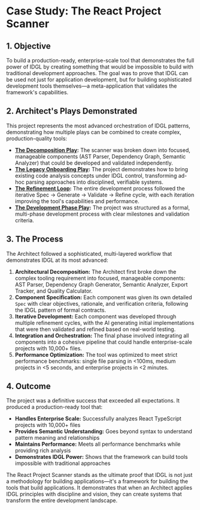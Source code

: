 # Case Study: The React Project Scanner

## 1. Objective
To build a production-ready, enterprise-scale tool that demonstrates the full power of IDGL by creating something that would be impossible to build with traditional development approaches. The goal was to prove that IDGL can be used not just for application development, but for building sophisticated development tools themselves—a meta-application that validates the framework's capabilities.

## 2. Architect's Plays Demonstrated
This project represents the most advanced orchestration of IDGL patterns, demonstrating how multiple plays can be combined to create complex, production-quality tools:

*   **[The Decomposition Play](../../01-patterns/03-Pattern-Decomposition.md):** The scanner was broken down into focused, manageable components (AST Parser, Dependency Graph, Semantic Analyzer) that could be developed and validated independently.
*   **[The Legacy Onboarding Play](../../01-patterns/04-Pattern-Legacy-Onboarding.md):** The project demonstrates how to bring existing code analysis concepts under IDGL control, transforming ad-hoc parsing approaches into disciplined, verifiable systems.
*   **[The Refinement Loop](../../01-patterns/02-Pattern-Refinement-Loop.md):** The entire development process followed the iterative Spec → Generate → Validate → Refine cycle, with each iteration improving the tool's capabilities and performance.
*   **[The Development Phase Play](../../01-patterns/08-Pattern-Lifecycle-Phases.md):** The project was structured as a formal, multi-phase development process with clear milestones and validation criteria.

## 3. The Process
The Architect followed a sophisticated, multi-layered workflow that demonstrates IDGL at its most advanced:

1.  **Architectural Decomposition:** The Architect first broke down the complex tooling requirement into focused, manageable components: AST Parser, Dependency Graph Generator, Semantic Analyzer, Export Tracker, and Quality Calculator.
2.  **Component Specification:** Each component was given its own detailed `Spec` with clear objectives, rationale, and verification criteria, following the IDGL pattern of formal contracts.
3.  **Iterative Development:** Each component was developed through multiple refinement cycles, with the AI generating initial implementations that were then validated and refined based on real-world testing.
4.  **Integration and Orchestration:** The final phase involved integrating all components into a cohesive pipeline that could handle enterprise-scale projects with 10,000+ files.
5.  **Performance Optimization:** The tool was optimized to meet strict performance benchmarks: single file parsing in <100ms, medium projects in <5 seconds, and enterprise projects in <2 minutes.

## 4. Outcome
The project was a definitive success that exceeded all expectations. It produced a production-ready tool that:

*   **Handles Enterprise Scale:** Successfully analyzes React TypeScript projects with 10,000+ files
*   **Provides Semantic Understanding:** Goes beyond syntax to understand pattern meaning and relationships
*   **Maintains Performance:** Meets all performance benchmarks while providing rich analysis
*   **Demonstrates IDGL Power:** Shows that the framework can build tools impossible with traditional approaches

The React Project Scanner stands as the ultimate proof that IDGL is not just a methodology for building applications—it's a framework for building the tools that build applications. It demonstrates that when an Architect applies IDGL principles with discipline and vision, they can create systems that transform the entire development landscape.
